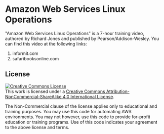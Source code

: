# Amazon Web Services Linux Operations

"Amazon Web Services Linux Operations" is a 7-hour training video, authored by Richard Jones and published by Pearson/Addison-Wesley. You can find this video at the following links:
1. informit.com
2. safaribooksonline.com


## License

<a rel="license" href="http://creativecommons.org/licenses/by-nc-sa/4.0/"><img alt="Creative Commons License" style="border-width:0" src="https://i.creativecommons.org/l/by-nc-sa/4.0/88x31.png" /></a><br />This work is licensed under a <a rel="license" href="http://creativecommons.org/licenses/by-nc-sa/4.0/">Creative Commons Attribution-NonCommercial-ShareAlike 4.0 International License</a>.

The Non-Commercial clause of the license applies only to educational and training purposes. You may use this code for automating AWS environments. You may not however, use this code to provide for-profit education or training programs. Use of this code indicates your agreement to the above license and terms.
